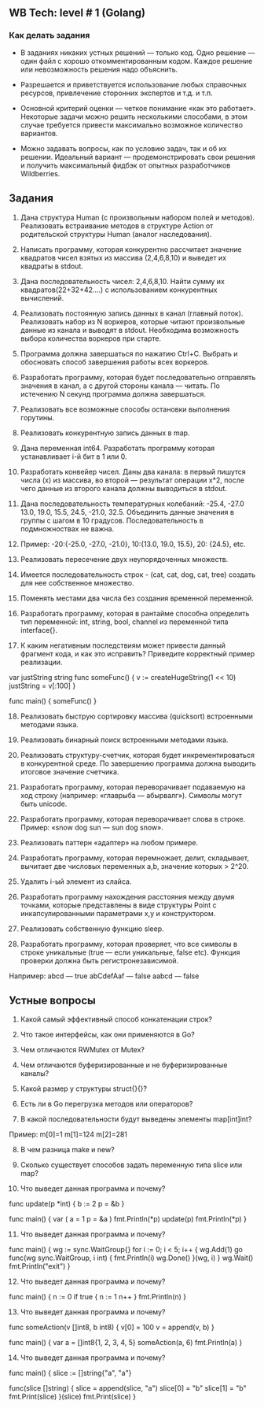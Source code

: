 ## WB Tech: level # 1 (Golang)
### Как делать задания

- В заданиях никаких устных решений — только код. Одно решение — один файл с хорошо откомментированным кодом. Каждое решение или невозможность решения надо объяснить.

- Разрешается и приветствуется использование любых справочных ресурсов, привлечение сторонних экспертов и т.д. и т.п.


- Основной критерий оценки — четкое понимание «как это работает». Некоторые задачи можно решить несколькими способами, в этом случае требуется привести максимально возможное количество вариантов.

- Можно задавать вопросы, как по условию задач, так и об их решении. Идеальный вариант — продемонстрировать свои решения и получить максимальный фидбэк от опытных разработчиков Wildberries.
## Задания

1. Дана структура Human (с произвольным набором полей и методов). Реализовать встраивание методов в структуре Action от родительской структуры Human (аналог наследования).

2. Написать программу, которая конкурентно рассчитает значение квадратов чисел взятых из массива (2,4,6,8,10) и выведет их квадраты в stdout.


3. Дана последовательность чисел: 2,4,6,8,10. Найти сумму их квадратов(22+32+42….) с использованием конкурентных вычислений.


4. Реализовать постоянную запись данных в канал (главный поток). Реализовать набор из N воркеров, которые читают произвольные данные из канала и выводят в stdout. Необходима возможность выбора количества воркеров при старте.

5. Программа должна завершаться по нажатию Ctrl+C. Выбрать и обосновать способ завершения работы всех воркеров.



6. Разработать программу, которая будет последовательно отправлять значения в канал, а с другой стороны канала — читать. По истечению N секунд программа должна завершаться.


7. Реализовать все возможные способы остановки выполнения горутины.


8. Реализовать конкурентную запись данных в map.


9. Дана переменная int64. Разработать программу которая устанавливает i-й бит в 1 или 0.


10. Разработать конвейер чисел. Даны два канала: в первый пишутся числа (x) из массива, во второй — результат операции x*2, после чего данные из второго канала должны выводиться в stdout.


11. Дана последовательность температурных колебаний: -25.4, -27.0 13.0, 19.0, 15.5, 24.5, -21.0, 32.5. Объединить данные значения в группы с шагом в 10 градусов. Последовательность в подмножноствах не важна.


12. Пример: -20:{-25.0, -27.0, -21.0}, 10:{13.0, 19.0, 15.5}, 20: {24.5}, etc.


13. Реализовать пересечение двух неупорядоченных множеств.


14. Имеется последовательность строк - (cat, cat, dog, cat, tree) создать для нее собственное множество.


15. Поменять местами два числа без создания временной переменной.


16. Разработать программу, которая в рантайме способна определить тип переменной: int, string, bool, channel из переменной типа interface{}.


17. К каким негативным последствиям может привести данный фрагмент кода, и как это исправить? Приведите корректный пример реализации.


var justString string
func someFunc() {
v := createHugeString(1 << 10)
justString = v[:100]
}

func main() {
someFunc()
}


18. Реализовать быструю сортировку массива (quicksort) встроенными методами языка.


19. Реализовать бинарный поиск встроенными методами языка.


20. Реализовать структуру-счетчик, которая будет инкрементироваться в конкурентной среде. По завершению программа должна выводить итоговое значение счетчика.


21. Разработать программу, которая переворачивает подаваемую на ход строку (например: «главрыба — абырвалг»). Символы могут быть unicode.


22. Разработать программу, которая переворачивает слова в строке.
Пример: «snow dog sun — sun dog snow».


23. Реализовать паттерн «адаптер» на любом примере.


24. Разработать программу, которая перемножает, делит, складывает, вычитает две числовых переменных a,b, значение которых > 2^20.


25. Удалить i-ый элемент из слайса.


26. Разработать программу нахождения расстояния между двумя точками, которые представлены в виде структуры Point с инкапсулированными параметрами x,y и конструктором.


27. Реализовать собственную функцию sleep.


28. Разработать программу, которая проверяет, что все символы в строке уникальные (true — если уникальные, false etc). Функция проверки должна быть регистронезависимой.

Например:
abcd — true
abCdefAaf — false
aabcd — false

## Устные вопросы

1. Какой самый эффективный способ конкатенации строк?


2. Что такое интерфейсы, как они применяются в Go?


3. Чем отличаются RWMutex от Mutex?


4. Чем отличаются буферизированные и не буферизированные каналы?


5. Какой размер у структуры struct{}{}?


6. Есть ли в Go перегрузка методов или операторов?


7. В какой последовательности будут выведены элементы map[int]int?

Пример:
m[0]=1
m[1]=124
m[2]=281


8. В чем разница make и new?


9. Сколько существует способов задать переменную типа slice или map?


10. Что выведет данная программа и почему?


func update(p *int) {
b := 2
p = &b
}

func main() {
var (
a = 1
p = &a
)
fmt.Println(*p)
update(p)
fmt.Println(*p)
}

11. Что выведет данная программа и почему?


func main() {
wg := sync.WaitGroup{}
for i := 0; i < 5; i++ {
wg.Add(1)
go func(wg sync.WaitGroup, i int) {
fmt.Println(i)
wg.Done()
}(wg, i)
}
wg.Wait()
fmt.Println("exit")
}

12. Что выведет данная программа и почему?


func main() {
n := 0
if true {
n := 1
n++
}
fmt.Println(n)
}


13. Что выведет данная программа и почему?


func someAction(v []int8, b int8) {
v[0] = 100
v = append(v, b)
}

func main() {
var a = []int8{1, 2, 3, 4, 5}
someAction(a, 6)
fmt.Println(a)
}


14. Что выведет данная программа и почему?


func main() {
slice := []string{"a", "a"}

func(slice []string) {
slice = append(slice, "a")
slice[0] = "b"
slice[1] = "b"
fmt.Print(slice)
}(slice)
fmt.Print(slice)
}
